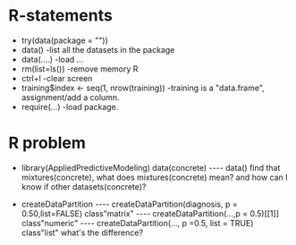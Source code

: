 # R-statements
* try(data(package = ""))
* data()                         -list all the datasets in the package
* data(....)                     -load ...
* rm(list=ls())                  -remove memory R
* ctrl+l                         -clear screen
* training$index <- seq(1, nrow(training))     -training is a "data.frame", assignment/add a column.
* require(...)              -load package.


# R problem
* library(AppliedPredictiveModeling)
  data(concrete)
  ---- data() find that mixtures(concrete), what does mixtures(concrete) mean? and how can I know if other datasets(concrete)?

* createDataPartition
  ---- createDataPartition(diagnosis, p = 0.50,list=FALSE)    class"matrix"
  ---- createDataPartition(...,p = 0.5)[[1]]                  class"numeric"
  ---- createDataPartition(..., p =0.5, list = TRUE)          class"list"
  what's the difference?
